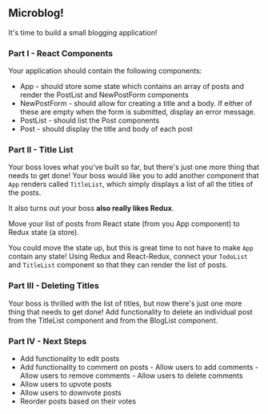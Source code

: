 ## Microblog!

It's time to build a small blogging application!

### Part I - React Components

Your application should contain the following components:

- App - should store some state which contains an array of posts and render the PostList and NewPostForm components
- NewPostForm - should allow for creating a title and a body. If either of these are empty when the form is submitted, display an error message.
- PostList - should list the Post components
- Post - should display the title and body of each post

### Part II - Title List

Your boss loves what you've built so far, but there's just one more thing that needs to get done! Your boss would like you to add another component that `App` renders called `TitleList`, which simply displays a list of all the titles of the posts.

It also turns out your boss **also really likes Redux**.

Move your list of posts from React state (from you App component) to Redux state (a store).

You could move the state up, but this is great time to not have to make `App` contain any state! Using Redux and React-Redux, connect your `TodoList` and `TitleList` component so that they can render the list of posts.

### Part III - Deleting Titles

Your boss is thrilled with the list of titles, but now there's just one more thing that needs to get done! Add functionality to delete an individual post from the TitleList component and from the BlogList component.

### Part IV - Next Steps

- Add functionality to edit posts
- Add functionality to comment on posts - Allow users to add comments - Allow users to remove comments - Allow users to delete comments
- Allow users to upvote posts
- Allow users to downvote posts
- Reorder posts based on their votes
